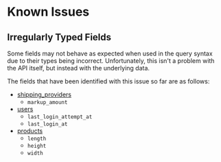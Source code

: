 Known Issues
============

Irregularly Typed Fields
------------------------

Some fields may not behave as expected when used in the query syntax due to their types being incorrect. Unfortunately, this isn't a problem with the API itself, but instead with the underlying data.

The fields that have been identified with this issue so far are as follows:

* [shipping_providers](https://github.com/AmeriCommerce/rest-api/blob/master/resources/shipping_providers.md)
	* `markup_amount`
* [users](https://github.com/AmeriCommerce/rest-api/blob/master/resources/users.md)
	* `last_login_attempt_at`
	* `last_login_at`
* [products](https://github.com/AmeriCommerce/rest-api/blob/master/resources/products.md)
	* `length`
	* `height`
	* `width`

